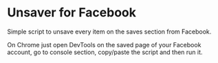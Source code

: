 # Unsaver for Facebook

Simple script to unsave every item on the saves section from Facebook.

On Chrome just open DevTools on the saved page of your Facebook account, go to console section, copy/paste the script and then run it.


